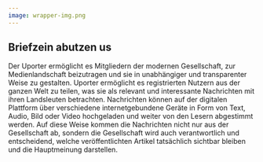 ```yaml
---
image: wrapper-img.png
---
```


## Briefzein abutzen us

Der Uporter ermöglicht es Mitgliedern der modernen Gesellschaft, zur Medienlandschaft beizutragen und sie in unabhängiger und transparenter Weise zu gestalten. Uporter ermöglicht es registrierten Nutzern aus der ganzen Welt zu teilen, was sie als relevant und interessante Nachrichten mit ihren Landsleuten betrachten. Nachrichten können auf der digitalen Plattform über verschiedene internetgebundene Geräte in Form von Text, Audio, Bild oder Video hochgeladen und weiter von den Lesern abgestimmt werden. Auf diese Weise kommen die Nachrichten nicht nur aus der Gesellschaft ab, sondern die Gesellschaft wird auch verantwortlich und entscheidend, welche veröffentlichten Artikel tatsächlich sichtbar bleiben und die Hauptmeinung darstellen.